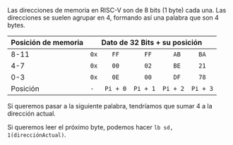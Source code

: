 Las direcciones de memoria en RISC-V son de 8 bits (1 byte) cada una. Las direcciones se suelen agrupar en 4, formando así una palabra que son 4 bytes.

| Posición de memoria | Dato de 32 Bits + su posición        |
|---------------------|--------------------------------------|
| 8-11                | `0x    FF       FF      AB     BA`   |
| 4-7                 | `0x    00       02      BE     21`   |
| 0-3                 | `0x    0E       00      DF     78`   |
| Posición            | `-   Pi + 0  Pi + 1  Pi + 2  Pi + 3` |

Si queremos pasar a la siguiente palabra, tendríamos que sumar 4 a la dirección actual.

Si queremos leer el próximo byte, podemos hacer `lb sd, 1(direcciónActual)`.






